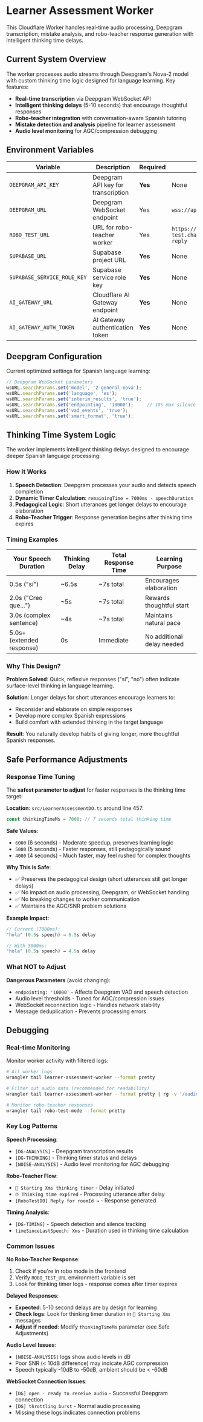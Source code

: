 # Learner Assessment Worker

This Cloudflare Worker handles real-time audio processing, Deepgram transcription, mistake analysis, and robo-teacher response generation with intelligent thinking time delays.

## Current System Overview

The worker processes audio streams through Deepgram's Nova-2 model with custom thinking time logic designed for language learning. Key features:

- **Real-time transcription** via Deepgram WebSocket API
- **Intelligent thinking delays** (5-10 seconds) that encourage thoughtful responses
- **Robo-teacher integration** with conversation-aware Spanish tutoring
- **Mistake detection and analysis** pipeline for learner assessment
- **Audio level monitoring** for AGC/compression debugging

## Environment Variables

| Variable | Description | Required | Default |
|----------|-------------|----------|---------|
| `DEEPGRAM_API_KEY` | Deepgram API key for transcription | **Yes** | None |
| `DEEPGRAM_URL` | Deepgram WebSocket endpoint | Yes | `wss://api.deepgram.com/v1/listen` |
| `ROBO_TEST_URL` | URL for robo-teacher worker | Yes | `https://robo-test.charli.chat/robo-teacher-reply` |
| `SUPABASE_URL` | Supabase project URL | **Yes** | None |
| `SUPABASE_SERVICE_ROLE_KEY` | Supabase service role key | **Yes** | None |
| `AI_GATEWAY_URL` | Cloudflare AI Gateway endpoint | **Yes** | None |
| `AI_GATEWAY_AUTH_TOKEN` | AI Gateway authentication token | **Yes** | None |

## Deepgram Configuration

Current optimized settings for Spanish language learning:

```typescript
// Deepgram WebSocket parameters
wsURL.searchParams.set('model', '2-general-nova');
wsURL.searchParams.set('language', 'es');
wsURL.searchParams.set('interim_results', 'true');
wsURL.searchParams.set('endpointing', '10000');     // 10s max silence
wsURL.searchParams.set('vad_events', 'true');
wsURL.searchParams.set('smart_format', 'true');
```

## Thinking Time System Logic

The worker implements intelligent thinking delays designed to encourage deeper Spanish language processing:

### How It Works

1. **Speech Detection**: Deepgram processes your audio and detects speech completion
2. **Dynamic Timer Calculation**: `remainingTime = 7000ms - speechDuration`
3. **Pedagogical Logic**: Short utterances get longer delays to encourage elaboration
4. **Robo-Teacher Trigger**: Response generation begins after thinking time expires

### Timing Examples

| Your Speech Duration | Thinking Delay | Total Response Time | Learning Purpose |
|---------------------|----------------|-------------------|------------------|
| 0.5s ("sí") | ~6.5s | ~7s total | Encourages elaboration |
| 2.0s ("Creo que...") | ~5s | ~7s total | Rewards thoughtful start |
| 3.0s (complex sentence) | ~4s | ~7s total | Maintains natural pace |
| 5.0s+ (extended response) | 0s | Immediate | No additional delay needed |

### Why This Design?

**Problem Solved**: Quick, reflexive responses ("sí", "no") often indicate surface-level thinking in language learning.

**Solution**: Longer delays for short utterances encourage learners to:
- Reconsider and elaborate on simple responses
- Develop more complex Spanish expressions
- Build comfort with extended thinking in the target language

**Result**: You naturally develop habits of giving longer, more thoughtful Spanish responses.

## Safe Performance Adjustments

### Response Time Tuning

The **safest parameter to adjust** for faster responses is the thinking time target:

**Location**: `src/LearnerAssessmentDO.ts` around line 457:
```typescript
const thinkingTimeMs = 7000; // 7 seconds total thinking time
```

**Safe Values**:
- `6000` (6 seconds) - Moderate speedup, preserves learning logic
- `5000` (5 seconds) - Faster responses, still pedagogically sound  
- `4000` (4 seconds) - Much faster, may feel rushed for complex thoughts

**Why This is Safe**:
- ✅ Preserves the pedagogical design (short utterances still get longer delays)
- ✅ No impact on audio processing, Deepgram, or WebSocket handling
- ✅ No breaking changes to worker communication
- ✅ Maintains the AGC/SNR problem solutions

**Example Impact**:
```typescript
// Current (7000ms):
"hola" (0.5s speech) → 6.5s delay

// With 5000ms:
"hola" (0.5s speech) → 4.5s delay
```

### What NOT to Adjust

**Dangerous Parameters** (avoid changing):
- `endpointing: '10000'` - Affects Deepgram VAD and speech detection
- Audio level thresholds - Tuned for AGC/compression issues
- WebSocket reconnection logic - Handles network stability
- Message deduplication - Prevents processing errors

## Debugging

### Real-time Monitoring

Monitor worker activity with filtered logs:

```bash
# All worker logs
wrangler tail learner-assessment-worker --format pretty

# Filter out audio data (recommended for readability)
wrangler tail learner-assessment-worker --format pretty | rg -v '/audio/'

# Monitor robo-teacher responses
wrangler tail robo-test-mode --format pretty
```

### Key Log Patterns

**Speech Processing**:
- `[DG-ANALYSIS]` - Deepgram transcription results
- `[DG-THINKING]` - Thinking timer status and delays
- `[NOISE-ANALYSIS]` - Audio level monitoring for AGC debugging

**Robo-Teacher Flow**:
- `🧠 Starting Xms thinking timer` - Delay initiated
- `⏰ Thinking time expired` - Processing utterance after delay
- `[RoboTestDO] Reply for roomId →` - Response generated

**Timing Analysis**:
- `[DG-TIMING]` - Speech detection and silence tracking
- `timeSinceLastSpeech: Xms` - Duration used in thinking time calculation

### Common Issues

**No Robo-Teacher Response**:
1. Check if you're in robo mode in the frontend
2. Verify `ROBO_TEST_URL` environment variable is set
3. Look for thinking timer logs - response comes after timer expires

**Delayed Responses**:
- **Expected**: 5-10 second delays are by design for learning
- **Check logs**: Look for thinking timer duration in `🧠 Starting Xms` messages
- **Adjust if needed**: Modify `thinkingTimeMs` parameter (see Safe Adjustments)

**Audio Level Issues**:
- `[NOISE-ANALYSIS]` logs show audio levels in dB
- Poor SNR (< 10dB difference) may indicate AGC compression
- Speech typically -10dB to -50dB, ambient should be < -60dB

**WebSocket Connection Issues**:
- `[DG] open - ready to receive audio` - Successful Deepgram connection
- `[DG] throttling burst` - Normal audio processing
- Missing these logs indicates connection problems